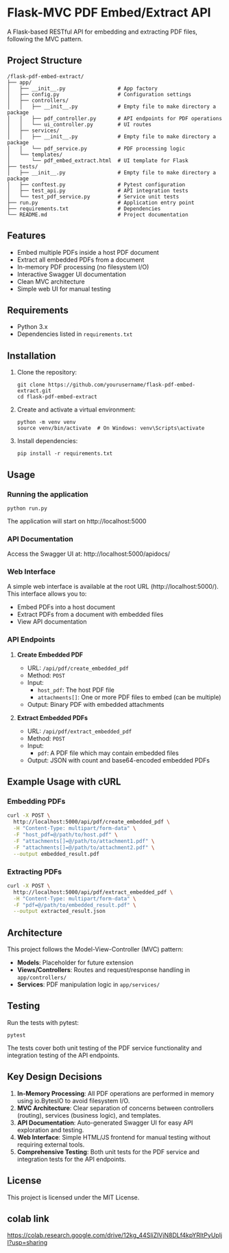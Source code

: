 # Flask-MVC PDF Embed/Extract API

A Flask-based RESTful API for embedding and extracting PDF files, following the MVC pattern.

## Project Structure

```
/flask-pdf-embed-extract/
├── app/
│   ├── __init__.py                 # App factory
│   ├── config.py                   # Configuration settings
│   ├── controllers/
│   │   ├── __init__.py             # Empty file to make directory a package
│   │   ├── pdf_controller.py       # API endpoints for PDF operations
│   │   └── ui_controller.py        # UI routes
│   ├── services/
│   │   ├── __init__.py             # Empty file to make directory a package
│   │   └── pdf_service.py          # PDF processing logic
│   └── templates/
│       └── pdf_embed_extract.html  # UI template for Flask
├── tests/
│   ├── __init__.py                 # Empty file to make directory a package
│   ├── conftest.py                 # Pytest configuration
│   ├── test_api.py                 # API integration tests
│   └── test_pdf_service.py         # Service unit tests
├── run.py                          # Application entry point
├── requirements.txt                # Dependencies
└── README.md                       # Project documentation
```

## Features

- Embed multiple PDFs inside a host PDF document
- Extract all embedded PDFs from a document
- In-memory PDF processing (no filesystem I/O)
- Interactive Swagger UI documentation
- Clean MVC architecture
- Simple web UI for manual testing

## Requirements

- Python 3.x
- Dependencies listed in `requirements.txt`

## Installation

1. Clone the repository:

   ```
   git clone https://github.com/yourusername/flask-pdf-embed-extract.git
   cd flask-pdf-embed-extract
   ```

2. Create and activate a virtual environment:

   ```
   python -m venv venv
   source venv/bin/activate  # On Windows: venv\Scripts\activate
   ```

3. Install dependencies:
   ```
   pip install -r requirements.txt
   ```

## Usage

### Running the application

```
python run.py
```

The application will start on http://localhost:5000

### API Documentation

Access the Swagger UI at: http://localhost:5000/apidocs/

### Web Interface

A simple web interface is available at the root URL (http://localhost:5000/). This interface allows you to:

- Embed PDFs into a host document
- Extract PDFs from a document with embedded files
- View API documentation

### API Endpoints

1. **Create Embedded PDF**

   - URL: `/api/pdf/create_embedded_pdf`
   - Method: `POST`
   - Input:
     - `host_pdf`: The host PDF file
     - `attachments[]`: One or more PDF files to embed (can be multiple)
   - Output: Binary PDF with embedded attachments

2. **Extract Embedded PDFs**
   - URL: `/api/pdf/extract_embedded_pdf`
   - Method: `POST`
   - Input:
     - `pdf`: A PDF file which may contain embedded files
   - Output: JSON with count and base64-encoded embedded PDFs

## Example Usage with cURL

### Embedding PDFs

```bash
curl -X POST \
  http://localhost:5000/api/pdf/create_embedded_pdf \
  -H "Content-Type: multipart/form-data" \
  -F "host_pdf=@/path/to/host.pdf" \
  -F "attachments[]=@/path/to/attachment1.pdf" \
  -F "attachments[]=@/path/to/attachment2.pdf" \
  --output embedded_result.pdf
```

### Extracting PDFs

```bash
curl -X POST \
  http://localhost:5000/api/pdf/extract_embedded_pdf \
  -H "Content-Type: multipart/form-data" \
  -F "pdf=@/path/to/embedded_result.pdf" \
  --output extracted_result.json
```

## Architecture

This project follows the Model-View-Controller (MVC) pattern:

- **Models**: Placeholder for future extension
- **Views/Controllers**: Routes and request/response handling in `app/controllers/`
- **Services**: PDF manipulation logic in `app/services/`

## Testing

Run the tests with pytest:

```
pytest
```

The tests cover both unit testing of the PDF service functionality and integration testing of the API endpoints.

## Key Design Decisions

1. **In-Memory Processing**: All PDF operations are performed in memory using io.BytesIO to avoid filesystem I/O.
2. **MVC Architecture**: Clear separation of concerns between controllers (routing), services (business logic), and templates.
3. **API Documentation**: Auto-generated Swagger UI for easy API exploration and testing.
4. **Web Interface**: Simple HTML/JS frontend for manual testing without requiring external tools.
5. **Comprehensive Testing**: Both unit tests for the PDF service and integration tests for the API endpoints.

## License

This project is licensed under the MIT License.

## colab link

https://colab.research.google.com/drive/12kg_44SliZlVjN8DLf4kpYRItPyUpljI?usp=sharing
